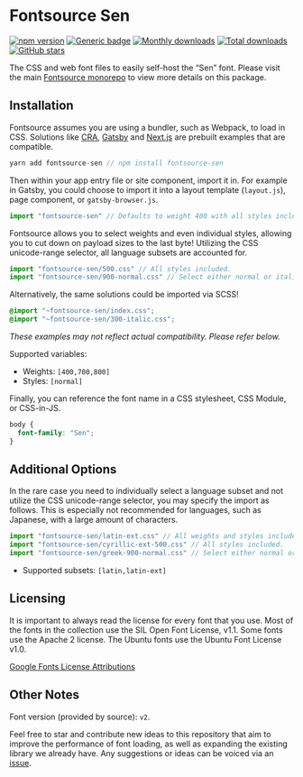 # Fontsource Sen

[![npm version](https://badge.fury.io/js/fontsource-sen.svg)](https://www.npmjs.com/package/fontsource-sen) [![Generic badge](https://img.shields.io/badge/fontsource-passing-brightgreen)](https://github.com/fontsource/fontsource) [![Monthly downloads](https://badgen.net/npm/dm/fontsource-sen)](https://github.com/fontsource/fontsource) [![Total downloads](https://badgen.net/npm/dt/fontsource-sen)](https://github.com/fontsource/fontsource) [![GitHub stars](https://img.shields.io/github/stars/DecliningLotus/fontsource.svg?style=social&label=Star)](https://github.com/fontsource/fontsource/stargazers)

The CSS and web font files to easily self-host the “Sen” font. Please visit the main [Fontsource monorepo](https://github.com/fontsource/fontsource) to view more details on this package.

## Installation

Fontsource assumes you are using a bundler, such as Webpack, to load in CSS. Solutions like [CRA](https://create-react-app.dev/), [Gatsby](https://www.gatsbyjs.org/) and [Next.js](https://nextjs.org/) are prebuilt examples that are compatible.

```javascript
yarn add fontsource-sen // npm install fontsource-sen
```

Then within your app entry file or site component, import it in. For example in Gatsby, you could choose to import it into a layout template (`layout.js`), page component, or `gatsby-browser.js`.

```javascript
import "fontsource-sen" // Defaults to weight 400 with all styles included.
```

Fontsource allows you to select weights and even individual styles, allowing you to cut down on payload sizes to the last byte! Utilizing the CSS unicode-range selector, all language subsets are accounted for.

```javascript
import "fontsource-sen/500.css" // All styles included.
import "fontsource-sen/900-normal.css" // Select either normal or italic.
```

Alternatively, the same solutions could be imported via SCSS!

```scss
@import "~fontsource-sen/index.css";
@import "~fontsource-sen/300-italic.css";
```

_These examples may not reflect actual compatibility. Please refer below._

Supported variables:

- Weights: `[400,700,800]`
- Styles: `[normal]`

Finally, you can reference the font name in a CSS stylesheet, CSS Module, or CSS-in-JS.

```css
body {
  font-family: "Sen";
}
```

## Additional Options

In the rare case you need to individually select a language subset and not utilize the CSS unicode-range selector, you may specify the import as follows. This is especially not recommended for languages, such as Japanese, with a large amount of characters.

```javascript
import "fontsource-sen/latin-ext.css" // All weights and styles included.
import "fontsource-sen/cyrillic-ext-500.css" // All styles included.
import "fontsource-sen/greek-900-normal.css" // Select either normal or italic.
```

- Supported subsets: `[latin,latin-ext]`

## Licensing

It is important to always read the license for every font that you use.
Most of the fonts in the collection use the SIL Open Font License, v1.1. Some fonts use the Apache 2 license. The Ubuntu fonts use the Ubuntu Font License v1.0.

[Google Fonts License Attributions](https://fonts.google.com/attribution)

## Other Notes

Font version (provided by source): `v2`.

Feel free to star and contribute new ideas to this repository that aim to improve the performance of font loading, as well as expanding the existing library we already have. Any suggestions or ideas can be voiced via an [issue](https://github.com/fontsource/fontsource/issues).
